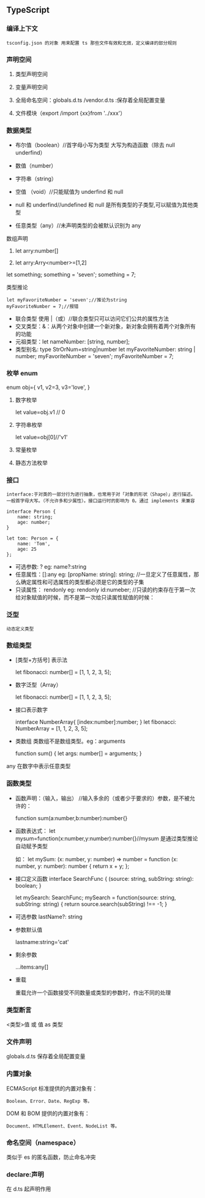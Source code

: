 ## TypeScript

### 编译上下文

    tsconfig.json 的对象 用来配置 ts 那些文件有效和无效，定义编译的部分规则

### 声明空间

1. 类型声明空间

2. 变量声明空间

3. 全局命名空间：globals.d.ts /vendor.d.ts :保存着全局配置变量

4. 文件模块（export /import {xx}from '../xxx'）

### 数据类型

- 布尔值（boolean）//首字母小写为类型 大写为构造函数（除去 null underfind）

- 数值（number）

- 字符串（string）

- 空值 （void）//只能赋值为 underfind 和 null

- null 和 underfind//undefined 和 null 是所有类型的子类型,可以赋值为其他类型

- 任意类型（any）//未声明类型的会被默认识别为 any

数组声明

1. let arry:number[]

2. let arry:Arry\<number>=[1,2]

let something;
something = 'seven';
something = 7;

类型推论

    let myFavoriteNumber = 'seven';//推论为string
    myFavoriteNumber = 7;//报错

- 联合类型 使用 |（或）//联合类型只可以访问它们公共的属性方法
- 交叉类型：&：从两个对象中创建一个新对象，新对象会拥有着两个对象所有的功能
- 元祖类型：let nameNumber: [string, number];
- 类型别名: type StrOrNum=string|number
  let myFavoriteNumber: string | number;
  myFavoriteNumber = 'seven';
  myFavoriteNumber = 7;

### 枚举 enum

enum obj={
v1,
v2=3,
v3='love',
}

1. 数字枚举

   let value=obj.v1 // 0

2. 字符串枚举

   let value=obj[0]//'v1'

3. 常量枚举

4. 静态方法枚举

### 接口

    interface:于对类的一部分行为进行抽象，也常用于对「对象的形状（Shape）」进行描述。一般首字母大写。（不允许多和少属性）。接口运行时的影响为 0。通过 implements 来兼容

    interface Person {
        name: string;
        age: number;
    }

    let tom: Person = {
        name: 'Tom',
        age: 25
    };

- 可选参数: ? eg: name?:string
- 任意属性：[]:any eg: [propName: string]: string; //一旦定义了任意属性，那么确定属性和可选属性的类型都必须是它的类型的子集
- 只读属性： rendonly eg: rendonly id:numeber; //只读的约束存在于第一次给对象赋值的时候，而不是第一次给只读属性赋值的时候：

### 泛型

    动态定义类型

### 数组类型

- \[类型+方括号\] 表示法

  let fibonacci: number[] = [1, 1, 2, 3, 5];

- 数字泛型（Array<elemType>）

  let fibonacci: number[] = [1, 1, 2, 3, 5];

- 接口表示数字

  interface NumberArray{
  [index:number]:number;
  }
  let fibonacci: NumberArray = [1, 1, 2, 3, 5];

- 类数组 类数组不是数组类型。eg：arguments

  function sum() {
  let args: number[] = arguments;
  }

any 在数字中表示任意类型

### 函数类型

- 函数声明：（输入，输出） //输入多余的（或者少于要求的）参数，是不被允许的：

  function sum(a:number,b:number):number{}

* 函数表达式：
  let mysum=function(x:number,y:number):number{}//mysum 是通过类型推论自动赋予类型

  如：
  let mySum: (x: number, y: number) => number = function (x: number, y: number): number {
  return x + y;
  };

- 接口定义函数
  interface SearchFunc {
  (source: string, subString: string): boolean;
  }

  let mySearch: SearchFunc;
  mySearch = function(source: string, subString: string) {
  return source.search(subString) !== -1;
  }

* 可选参数
  lastName?: string

* 参数默认值

  lastname:string='cat'

- 剩余参数

  ...items:any[]

- 重载

  重载允许一个函数接受不同数量或类型的参数时，作出不同的处理

### 类型断言

<类型>值 或 值 as 类型

### 文件声明

globals.d.ts 保存着全局配置变量

### 内置对象

ECMAScript 标准提供的内置对象有：

    Boolean、Error、Date、RegExp 等。

DOM 和 BOM 提供的内置对象有：

    Document、HTMLElement、Event、NodeList 等。

### 命名空间（namespace）

类似于 es 的匿名函数，防止命名冲突

### declare:声明

在 d.ts 起声明作用

